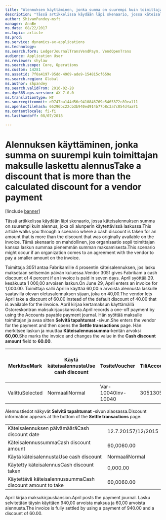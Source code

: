 ```yaml
---
title: "Alennuksen käyttäminen, jonka summa on suurempi kuin toimittajan maksulle laskettu alennus"
description: "Tässä artikkelissa käydään läpi skenaario, jossa käteisalennuksen summa on suurempi kuin alennus, joka oli alunperin käytettävissä laskussa. Tämä skenaario on mahdollinen, jos organisaatio sopii toimittajan kanssa laskun summaa pienemmän summan maksamisesta."
author: ShivamPandey-msft
manager: AnnBe
ms.date: 08/22/2017
ms.topic: article
ms.prod: 
ms.service: dynamics-ax-applications
ms.technology: 
ms.search.form: LedgerJournalTransVendPaym, VendOpenTrans
audience: Application User
ms.reviewer: shylaw
ms.search.scope: Core, Operations
ms.custom: 14281
ms.assetid: 7f0a4197-95dd-4969-ade9-154815cf659e
ms.search.region: Global
ms.author: shpandey
ms.search.validFrom: 2016-02-28
ms.dyn365.ops.version: AX 7.0.0
ms.translationtype: HT
ms.sourcegitcommit: d9747ba144d56c9410846769e5465372c89ea111
ms.openlocfilehash: 66296bc22cb3b940ed914b77b8c3a7c054d4aa71
ms.contentlocale: fi-fi
ms.lasthandoff: 08/07/2018

---
```


# <a name="take-a-discount-that-is-more-than-the-calculated-discount-for-a-vendor-payment"></a><span data-ttu-id="bd5bb-104">Alennuksen käyttäminen, jonka summa on suurempi kuin toimittajan maksulle laskettu alennus</span><span class="sxs-lookup"><span data-stu-id="bd5bb-104">Take a discount that is more than the calculated discount for a vendor payment</span></span>

[!include [banner](../includes/banner.md)]

<span data-ttu-id="bd5bb-105">Tässä artikkelissa käydään läpi skenaario, jossa käteisalennuksen summa on suurempi kuin alennus, joka oli alunperin käytettävissä laskussa.</span><span class="sxs-lookup"><span data-stu-id="bd5bb-105">This article walks you through a scenario where a cash discount is taken for an amount that is more than the discount that was originally available on the invoice.</span></span> <span data-ttu-id="bd5bb-106">Tämä skenaario on mahdollinen, jos organisaatio sopii toimittajan kanssa laskun summaa pienemmän summan maksamisesta.</span><span class="sxs-lookup"><span data-stu-id="bd5bb-106">This scenario might occur if an organization comes to an agreement with the vendor to pay a smaller amount on the invoice.</span></span> 

<span data-ttu-id="bd5bb-107">Toimittaja 3051 antaa Fabrikamille 4 prosentin käteisalennuksen, jos lasku maksetaan seitsemän päivän kuluessa.</span><span class="sxs-lookup"><span data-stu-id="bd5bb-107">Vendor 3051 gives Fabrikam a cash discount of 4 percent if an invoice is paid in seven days.</span></span> <span data-ttu-id="bd5bb-108">April syöttää 29. kesäkuuta 1 000,00 arvoisen laskun.</span><span class="sxs-lookup"><span data-stu-id="bd5bb-108">On June 29, April enters an invoice for 1,000.00.</span></span> <span data-ttu-id="bd5bb-109">Toimittaja sallii Aprilin käyttää 60,00:n arvoista alennusta laskulle saatavilla olevan oletusalennuksen sijaan, joka on 40,00.</span><span class="sxs-lookup"><span data-stu-id="bd5bb-109">The vendor lets April take a discount of 60.00 instead of the default discount of 40.00 that is available for the invoice.</span></span> <span data-ttu-id="bd5bb-110">April kirjaa kertamaksun käyttämällä Ostoreskontran maksukirjauskansiota.</span><span class="sxs-lookup"><span data-stu-id="bd5bb-110">April records a one-off payment by using the Accounts payable payment journal.</span></span> <span data-ttu-id="bd5bb-111">Hän syöttää maksulle toimittajan ja avaa sitten **Selvitä tapahtumat** -sivun.</span><span class="sxs-lookup"><span data-stu-id="bd5bb-111">She enters the vendor for the payment and then opens the **Settle transactions** page.</span></span> <span data-ttu-id="bd5bb-112">Hän merkitsee laskun ja muuttaa **Käteisalennussumma**-kentän arvoksi **60,00**.</span><span class="sxs-lookup"><span data-stu-id="bd5bb-112">She marks the invoice and changes the value in the **Cash discount amount** field to **60.00**.</span></span>

| <span data-ttu-id="bd5bb-113">Merkitse</span><span class="sxs-lookup"><span data-stu-id="bd5bb-113">Mark</span></span>     | <span data-ttu-id="bd5bb-114">Käytä käteisalennusta</span><span class="sxs-lookup"><span data-stu-id="bd5bb-114">Use cash discount</span></span> | <span data-ttu-id="bd5bb-115">Tosite</span><span class="sxs-lookup"><span data-stu-id="bd5bb-115">Voucher</span></span>   | <span data-ttu-id="bd5bb-116">Tili</span><span class="sxs-lookup"><span data-stu-id="bd5bb-116">Account</span></span> | <span data-ttu-id="bd5bb-117">Päivämäärä</span><span class="sxs-lookup"><span data-stu-id="bd5bb-117">Date</span></span>      | <span data-ttu-id="bd5bb-118">Eräpäivä</span><span class="sxs-lookup"><span data-stu-id="bd5bb-118">Due date</span></span>  | <span data-ttu-id="bd5bb-119">Lasku</span><span class="sxs-lookup"><span data-stu-id="bd5bb-119">Invoice</span></span> | <span data-ttu-id="bd5bb-120">Summa tapahtuman valuuttana</span><span class="sxs-lookup"><span data-stu-id="bd5bb-120">Amount in transaction currency</span></span> | <span data-ttu-id="bd5bb-121">Valuutta</span><span class="sxs-lookup"><span data-stu-id="bd5bb-121">Currency</span></span> | <span data-ttu-id="bd5bb-122">Täsmäytettävä summa</span><span class="sxs-lookup"><span data-stu-id="bd5bb-122">Amount to settle</span></span> |
|----------|-------------------|-----------|---------|-----------|-----------|---------|--------------------------------|----------|------------------|
| <span data-ttu-id="bd5bb-123">Valittu</span><span class="sxs-lookup"><span data-stu-id="bd5bb-123">Selected</span></span> | <span data-ttu-id="bd5bb-124">Normaali</span><span class="sxs-lookup"><span data-stu-id="bd5bb-124">Normal</span></span>            | <span data-ttu-id="bd5bb-125">Var-10040</span><span class="sxs-lookup"><span data-stu-id="bd5bb-125">Inv-10040</span></span> | <span data-ttu-id="bd5bb-126">3051</span><span class="sxs-lookup"><span data-stu-id="bd5bb-126">3051</span></span>    | <span data-ttu-id="bd5bb-127">29.6.2015</span><span class="sxs-lookup"><span data-stu-id="bd5bb-127">6/29/2015</span></span> | <span data-ttu-id="bd5bb-128">29.7.2015</span><span class="sxs-lookup"><span data-stu-id="bd5bb-128">7/29/2015</span></span> | <span data-ttu-id="bd5bb-129">10040</span><span class="sxs-lookup"><span data-stu-id="bd5bb-129">10040</span></span>   | <span data-ttu-id="bd5bb-130">1 000,00</span><span class="sxs-lookup"><span data-stu-id="bd5bb-130">1,000.00</span></span>                       | <span data-ttu-id="bd5bb-131">USD</span><span class="sxs-lookup"><span data-stu-id="bd5bb-131">USD</span></span>      | <span data-ttu-id="bd5bb-132">940,00</span><span class="sxs-lookup"><span data-stu-id="bd5bb-132">940.00</span></span>           |

<span data-ttu-id="bd5bb-133">Alennustiedot näkyvät **Selvitä tapahtumat** -sivun alaosassa.</span><span class="sxs-lookup"><span data-stu-id="bd5bb-133">Discount information appears at the bottom of the **Settle transactions** page.</span></span>

|                              |           |
|------------------------------|-----------|
| <span data-ttu-id="bd5bb-134">Käteisalennuksen päivämäärä</span><span class="sxs-lookup"><span data-stu-id="bd5bb-134">Cash discount date</span></span>           | <span data-ttu-id="bd5bb-135">12.7.2015</span><span class="sxs-lookup"><span data-stu-id="bd5bb-135">7/12/2015</span></span> |
| <span data-ttu-id="bd5bb-136">Käteisalennussumma</span><span class="sxs-lookup"><span data-stu-id="bd5bb-136">Cash discount amount</span></span>         | <span data-ttu-id="bd5bb-137">60,00</span><span class="sxs-lookup"><span data-stu-id="bd5bb-137">60.00</span></span>     |
| <span data-ttu-id="bd5bb-138">Käytä käteisalennusta</span><span class="sxs-lookup"><span data-stu-id="bd5bb-138">Use cash discount</span></span>            | <span data-ttu-id="bd5bb-139">Normaali</span><span class="sxs-lookup"><span data-stu-id="bd5bb-139">Normal</span></span>    |
| <span data-ttu-id="bd5bb-140">Käytetty käteisalennus</span><span class="sxs-lookup"><span data-stu-id="bd5bb-140">Cash discount taken</span></span>          | <span data-ttu-id="bd5bb-141">0,00</span><span class="sxs-lookup"><span data-stu-id="bd5bb-141">0.00</span></span>      |
| <span data-ttu-id="bd5bb-142">Käytettävä käteisalennussumma</span><span class="sxs-lookup"><span data-stu-id="bd5bb-142">Cash discount amount to take</span></span> | <span data-ttu-id="bd5bb-143">60,00</span><span class="sxs-lookup"><span data-stu-id="bd5bb-143">60.00</span></span>     |

<span data-ttu-id="bd5bb-144">April kirjaa maksukirjauskansion.</span><span class="sxs-lookup"><span data-stu-id="bd5bb-144">April posts the payment journal.</span></span> <span data-ttu-id="bd5bb-145">Lasku selvitetään täysin käyttäen 940,00 arvoista maksua ja 60,00 arvoista alennusta.</span><span class="sxs-lookup"><span data-stu-id="bd5bb-145">The invoice is fully settled by using a payment of 940.00 and a discount of 60.00.</span></span>




